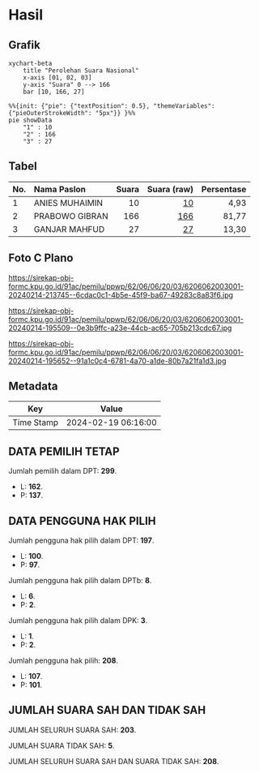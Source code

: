 # Hasil

## Grafik

```mermaid
xychart-beta
    title "Perolehan Suara Nasional"
    x-axis [01, 02, 03]
    y-axis "Suara" 0 --> 166
    bar [10, 166, 27]
```

```mermaid
%%{init: {"pie": {"textPosition": 0.5}, "themeVariables": {"pieOuterStrokeWidth": "5px"}} }%%
pie showData
    "1" : 10
    "2" : 166
    "3" : 27
```

## Tabel

| No. | Nama Paslon    | Suara | Suara (raw) | Persentase |
|:--- |:-------------- | -----:| -----------:| ----------:|
| 1   | ANIES MUHAIMIN | 10    | [10][p-1]   | 4,93       |
| 2   | PRABOWO GIBRAN | 166   | [166][p-2]  | 81,77      |
| 3   | GANJAR MAHFUD  | 27    | [27][p-3]   | 13,30      |


[p-1]: https://github.com/gigit-pemilu/pemilu-2024/blob/main/pilpres/hitung-suara/sub/62-kalimantan-tengah/sub/06-katingan/sub/06-sanaman-mantikei/sub/2003-tumbang-kaman/sub/001-tps/sub/paslon-1.txt
[p-2]: https://github.com/gigit-pemilu/pemilu-2024/blob/main/pilpres/hitung-suara/sub/62-kalimantan-tengah/sub/06-katingan/sub/06-sanaman-mantikei/sub/2003-tumbang-kaman/sub/001-tps/sub/paslon-2.txt
[p-3]: https://github.com/gigit-pemilu/pemilu-2024/blob/main/pilpres/hitung-suara/sub/62-kalimantan-tengah/sub/06-katingan/sub/06-sanaman-mantikei/sub/2003-tumbang-kaman/sub/001-tps/sub/paslon-3.txt

## Foto C Plano

https://sirekap-obj-formc.kpu.go.id/91ac/pemilu/ppwp/62/06/06/20/03/6206062003001-20240214-213745--6cdac0c1-4b5e-45f9-ba67-49283c8a83f6.jpg

https://sirekap-obj-formc.kpu.go.id/91ac/pemilu/ppwp/62/06/06/20/03/6206062003001-20240214-195509--0e3b9ffc-a23e-44cb-ac65-705b213cdc67.jpg

https://sirekap-obj-formc.kpu.go.id/91ac/pemilu/ppwp/62/06/06/20/03/6206062003001-20240214-195652--91a1c0c4-6781-4a70-a1de-80b7a21fa1d3.jpg


## Metadata

| Key        | Value               |
| ---------- | ------------------- |
| Time Stamp | 2024-02-19 06:16:00 |


## DATA PEMILIH TETAP

Jumlah pemilih dalam DPT: **299**.
 * L: **162**.
 * P: **137**.

## DATA PENGGUNA HAK PILIH

Jumlah pengguna hak pilih dalam DPT: **197**.
 * L: **100**.
 * P: **97**.

Jumlah pengguna hak pilih dalam DPTb: **8**.
 * L: **6**.
 * P: **2**.

Jumlah pengguna hak pilih dalam DPK: **3**.
 * L: **1**.
 * P: **2**.

Jumlah pengguna hak pilih: **208**.
 * L: **107**.
 * P: **101**.

## JUMLAH SUARA SAH DAN TIDAK SAH

JUMLAH SELURUH SUARA SAH: **203**.

JUMLAH SUARA TIDAK SAH: **5**.

JUMLAH SELURUH SUARA SAH DAN SUARA TIDAK SAH: **208**.


